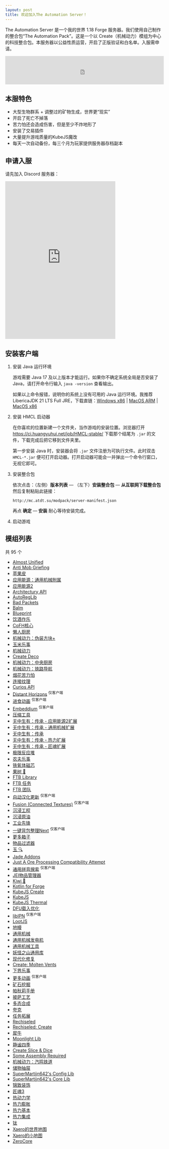 ```yaml
---
layout: post
title: 欢迎加入The Automation Server！
---
```


The Automation Server 是一个我的世界 1.18 Forge 服务器。我们使用自己制作的整合包“The Automation Pack”。这是一个以 Create（机械动力）模组为中心的科技整合包。本服务器以公益性质运营，开启了正版验证和白名单。入服需申请。

<iframe style="width:600px;height:90px;max-width:100%;border:none;display:block;margin:auto" src="https://namemc.com/server/mc.hkconnect.org/embed" width="600" height="90"></iframe>

## 本服特色

- 大型生物群系 + 调整过的矿物生成，世界更“现实”
- 开启了死亡不掉落
- 苦力怕还会造成伤害，但是至少不炸地形了
- 安装了交易插件
- 大量提升游戏质量的KubeJS魔改
- 每天一次自动备份，每三个月为玩家提供服务器存档副本

## 申请入服

请先加入 Discord 服务器：

<iframe src="https://discord.com/widget?id=599498357072723976&theme=dark" width="350" height="500" allowtransparency="true" frameborder="0" sandbox="allow-popups allow-popups-to-escape-sandbox allow-same-origin allow-scripts"></iframe>

## 安装客户端

1. 安装 Java 运行环境

   游戏需要 Java 17 及以上版本才能运行。如果你不确定系统全局是否安装了 Java，请打开命令行输入 `java -version` 查看输出。

   如果以上命令报错，说明你的系统上没有可用的 Java 运行环境。我推荐 LibericaJDK 21 LTS Full JRE，下载直链：[Windows x86](https://download.bell-sw.com/java/21.0.7+9/bellsoft-jre21.0.7+9-windows-amd64-full.msi) | [MacOS ARM](https://download.bell-sw.com/java/21.0.7+9/bellsoft-jre21.0.7+9-macos-aarch64-full.pkg) | [MacOS x86](https://download.bell-sw.com/java/21.0.7+9/bellsoft-jre21.0.7+9-macos-amd64-full.pkg)

2. 安装 HMCL 启动器

   在你喜欢的位置新建一个文件夹，当作游戏的安装位置。浏览器打开 https://ci.huangyuhui.net/job/HMCL-stable/ 下载那个结尾为 `.jar` 的文件，下载完成后把它移到文件夹里。

   第一步安装 Java 时，安装器会将 `.jar` 文件注册为可执行文件。此时双击 `HMCL-*.jar` 便可打开启动器。打开启动器可能会一并弹出一个命令行窗口，无视它即可。

3. 安装整合包

   依次点击：（左侧）**版本列表** — （左下）**安装整合包** — **从互联网下载整合包** 然后复制粘贴此链接：

   `http://mc.atdt.su/modpack/server-manifest.json`

   再点 **确定** — **安装** 耐心等待安装完成。

4. 启动游戏

## 模组列表

共 95 个

- [Almost Unified](https://www.mcmod.cn/class/7980.html)
- [Anti Mob Griefing](https://www.mcmod.cn/class/10400.html)
- [苹果皮](https://www.mcmod.cn/class/744.html)
- [应用能源：通用机械附属](https://www.mcmod.cn/class/6055.html)
- [应用能源2](https://www.mcmod.cn/class/260.html)
- [Architectury API](https://www.mcmod.cn/class/3434.html)
- [AutoRegLib](https://www.mcmod.cn/class/698.html)
- [Bad Packets](https://www.mcmod.cn/class/6275.html)
- [Balm](https://www.mcmod.cn/class/4485.html)
- [Blueprint](https://www.mcmod.cn/class/2575.html)
- [饮酒作乐](https://www.mcmod.cn/class/6829.html)
- [CoFH核心](https://www.mcmod.cn/class/600.html)
- [懒人厨房](https://www.mcmod.cn/class/468.html)
- [机械动力：伪装方块+](https://www.mcmod.cn/class/13844.html)
- [玉米乐事](https://www.mcmod.cn/class/5646.html)
- [机械动力](https://www.mcmod.cn/class/2021.html)
- [Create Deco](https://www.mcmod.cn/class/5189.html)
- [机械动力：中央厨房](https://www.mcmod.cn/class/9151.html)
- [机械动力：铁路导航](https://www.mcmod.cn/class/14600.html)
- [烟花苦力怕](https://www.mcmod.cn/class/1267.html)
- [连接纹理](https://www.mcmod.cn/class/837.html)
- [Curios API](https://www.mcmod.cn/class/2029.html)
- [Distant Horizons](https://www.mcmod.cn/class/5009.html) <sup>仅客户端</sup>
- [进食动画](https://www.mcmod.cn/class/5854.html) <sup>仅客户端</sup>
- [Embeddium](https://www.mcmod.cn/class/12028.html) <sup>仅客户端</sup>
- [压缩工具](https://www.mcmod.cn/class/486.html)
- [无中生有：传承 - 应用能源2扩展](https://www.mcmod.cn/class/3808.html)
- [无中生有：传承 - 通用机械扩展](https://www.mcmod.cn/class/3798.html)
- [无中生有：传承](https://www.mcmod.cn/class/2881.html)
- [无中生有：传承 - 热力扩展](https://www.mcmod.cn/class/3976.html)
- [无中生有：传承 - 匠魂扩展](https://www.mcmod.cn/class/3978.html)
- [极限反应堆](https://www.mcmod.cn/class/814.html)
- [农夫乐事](https://www.mcmod.cn/class/2820.html)
- [铁氧体磁芯](https://www.mcmod.cn/class/3888.html)
- [果树 🍊](https://www.mcmod.cn/class/2416.html)
- [FTB Library](https://www.mcmod.cn/class/3184.html)
- [FTB 任务](https://www.mcmod.cn/class/1423.html)
- [FTB 团队](https://www.mcmod.cn/class/3179.html)
- [自动汉化更新](https://www.mcmod.cn/class/1188.html) <sup>仅客户端</sup>
- [Fusion (Connected Textures)](https://www.mcmod.cn/class/11194.html) <sup>仅客户端</sup>
- [沉浸工程](https://www.mcmod.cn/class/463.html)
- [沉浸原油](https://www.mcmod.cn/class/819.html)
- [工业先锋](https://www.mcmod.cn/class/979.html)
- [一键背包整理Next](https://www.mcmod.cn/class/4104.html) <sup>仅客户端</sup>
- [更多箱子](https://www.mcmod.cn/class/20.html)
- [物品过滤器](https://www.mcmod.cn/class/1605.html)
- [玉 🔍](https://www.mcmod.cn/class/3482.html)
- [Jade Addons](https://www.mcmod.cn/class/5837.html)
- [Just A Ore Processing Compatibility Attempt](https://www.mcmod.cn/class/878.html)
- [通用拼音搜索](https://www.mcmod.cn/class/840.html) <sup>仅客户端</sup>
- [JEI物品管理器](https://www.mcmod.cn/class/459.html)
- [Kiwi 🥝](https://www.mcmod.cn/class/1290.html)
- [Kotlin for Forge](https://www.mcmod.cn/class/2890.html)
- [KubeJS Create](https://www.mcmod.cn/class/5157.html)
- [KubeJS](https://www.mcmod.cn/class/2450.html)
- [KubeJS Thermal](https://www.mcmod.cn/class/5159.html)
- [DFU载入优化](https://www.mcmod.cn/class/3407.html)
- [libIPN](https://www.mcmod.cn/class/7713.html) <sup>仅客户端</sup>
- [LootJS](https://www.mcmod.cn/class/6327.html)
- [地幔](https://www.mcmod.cn/class/329.html)
- [通用机械](https://www.mcmod.cn/class/187.html)
- [通用机械发电机](https://www.mcmod.cn/class/1323.html)
- [通用机械工具](https://www.mcmod.cn/class/1615.html)
- [妖怪之山通用库](https://www.mcmod.cn/class/2303.html)
- [现代化修复](https://www.mcmod.cn/class/8714.html)
- [Create: Molten Vents](https://www.mcmod.cn/class/10038.html)
- [下界乐事](https://www.mcmod.cn/class/4563.html)
- [更多动画](https://www.mcmod.cn/class/4378.html) <sup>仅客户端</sup>
- [矿石挖掘](https://www.mcmod.cn/class/1955.html)
- [帕秋莉手册](https://www.mcmod.cn/class/1388.html)
- [披萨工艺](https://www.mcmod.cn/class/1839.html)
- [多态合成](https://www.mcmod.cn/class/2895.html)
- [夸克](https://www.mcmod.cn/class/527.html)
- [任务拓展](https://www.mcmod.cn/class/5709.html)
- [Rechiseled](https://www.mcmod.cn/class/7032.html)
- [Rechiseled: Create](https://www.mcmod.cn/class/11297.html)
- [犀牛](https://www.mcmod.cn/class/3821.html)
- [Moonlight Lib](https://www.mcmod.cn/class/4159.html)
- [静谧四季](https://www.mcmod.cn/class/1132.html)
- [Create Slice & Dice](https://www.mcmod.cn/class/7328.html)
- [Some Assembly Required](https://www.mcmod.cn/class/5801.html)
- [机械动力：汽鸣铁道](https://www.mcmod.cn/class/8230.html)
- [储物抽屉](https://www.mcmod.cn/class/408.html)
- [SuperMartijn642's Config Lib](https://www.mcmod.cn/class/4682.html)
- [SuperMartijn642's Core Lib](https://www.mcmod.cn/class/4227.html)
- [锦致装饰](https://www.mcmod.cn/class/3555.html)
- [匠魂3](https://www.mcmod.cn/class/3725.html)
- [热动力学](https://www.mcmod.cn/class/3824.html)
- [热力膨胀](https://www.mcmod.cn/class/3824.html)
- [热力基本](https://www.mcmod.cn/class/3824.html)
- [热力集成](https://www.mcmod.cn/class/3824.html)
- [钛](https://www.mcmod.cn/class/2088.html)
- [Xaero的世界地图](https://www.mcmod.cn/class/1483.html)
- [Xaero的小地图](https://www.mcmod.cn/class/1701.html)
- [ZeroCore](https://www.mcmod.cn/class/780.html)